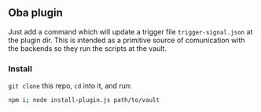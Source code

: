 ## Oba plugin

Just add a command which will update a trigger file `trigger-signal.json` at the plugin dir.
This is intended as a primitive source of comunication with the backends so they run the scripts at the vault.

### Install
`git clone` this repo, `cd` into it, and run:

```bash
npm i; node install-plugin.js path/to/vault
```

